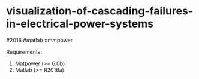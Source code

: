 # visualization-of-cascading-failures-in-electrical-power-systems
#2016 #matlab #matpower

Requirements:
1. Matpower (>= 6.0b)
2. Matlab (>= R2016a)
